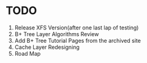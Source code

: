 # TODO


1. Release XFS Version(after one last lap of testing)
2. B+ Tree Layer Algorithms Review
3. Add B+ Tree Tutorial Pages from the archived site
4. Cache Layer Redesigning
5. Road Map
   
